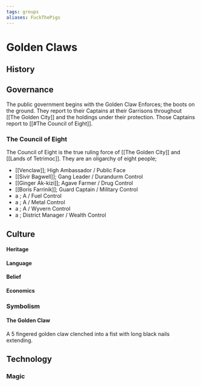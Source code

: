 ```yaml
---
tags: groups
aliases: FuckThePigs
---
```


# Golden Claws
## History
## Governance
The public government begins with the Golden Claw Enforces; the boots on the ground. They report to their Captains at their Garrisons throughout [[The Golden City]] and the holdings under their protection. Those Captains report to [[#The Council of Eight]]. 

### The Council of Eight
The Council of Eight is the true ruling force of [[The Golden City]] and [[Lands of Tetrimoc]]. They are an oligarchy of eight people;
- [[Venclaw]]; High Ambassador / Public Face
- [[Sivir Bagwell]]; Gang Leader / Durandurm Control
- [[Ginger Ak-kizi]]; Agave Farmer / Drug Control
- [[Boris Farrinik]]; Guard Captain / Military Control
- a ; A / Fuel Control
- a ; A / Metal Control
- a ; A / Wyvern Control
- a ; District Manager / Wealth Control
## Culture
#### Heritage
#### Language
#### Belief
#### Economics
### Symbolism
#### The Golden Claw
A 5 fingered golden claw clenched into a fist with long black nails extending.
## Technology
### Magic